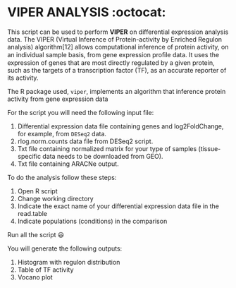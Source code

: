 # VIPER ANALYSIS :octocat:
This script can be used to perform **VIPER** on differential expression analysis data. 
The VIPER (Virtual Inference of Protein-activity by Enriched Regulon analysis) algorithm[12] allows computational inference of protein activity, on an individual sample basis, from gene expression proﬁle data. It uses the expression of genes that are most directly regulated by a given protein, such as the targets of a transcription factor (TF), as an accurate reporter of its activity. 

The R package used, `viper`, implements an algorithm that inference protein activity from gene expression data

For the script you will need the following input file:
  1. Differential expression data file containing genes and log2FoldChange, for example, from `DESeq2` data.
  2. rlog.norm.counts data file from DESeq2 script.
  3. Txt file containing normalized matrix for your type of samples (tissue-specific data needs to be downloaded from GEO).
  4. Txt file containing ARACNe output.
   
To do the analysis follow these steps:
  1. Open R script
  2. Change working directory
  3. Indicate the exact name of your differential expression data file in the read.table
  4. Indicate populations (conditions) in the comparison
   
Run all the script :smiley:

You will generate the following outputs:<br/>
1. Histogram with regulon distribution
2. Table of TF activity
3. Vocano plot

